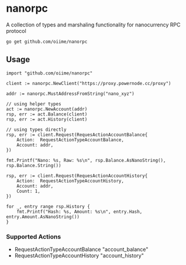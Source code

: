 # nanorpc

A collection of types and marshaling functionality for nanocurrency RPC protocol


    go get github.com/oiime/nanorpc


## Usage

```golang
import "github.com/oiime/nanorpc"

client := nanorpc.NewClient("https://proxy.powernode.cc/proxy")

addr := nanorpc.MustAddressFromString("nano_xyz")

// using helper types
act := nanorpc.NewAccount(addr)
rsp, err := act.Balance(client)
rsp, err := act.History(client)

// using types directly
rsp, err := client.Request(RequesActionAccountBalance{
    Action:  RequestActionTypeAccountBalance,
    Account: addr,
})

fmt.Printf("Nano: %s, Raw: %s\n", rsp.Balance.AsNanoString(), rsp.Balance.String())

rsp, err := client.Request(RequesActionAccountHistory{
    Action:  RequestActionTypeAccountHistory,
    Account: addr,
    Count: 1,
})

for _, entry range rsp.History {
    fmt.Printf("Hash: %s, Amount: %s\n", entry.Hash, entry.Amount.AsNanoString())
}

```

### Supported Actions

* RequestActionTypeAccountBalance "account_balance"
* RequestActionTypeAccountHistory "account_history"

